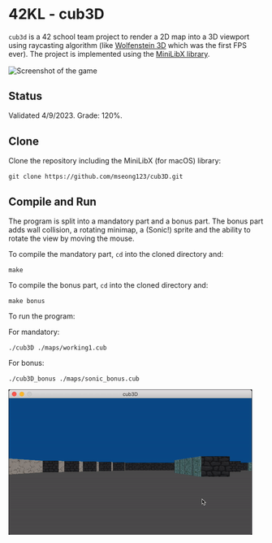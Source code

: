 # 42KL - cub3D

`cub3d` is a 42 school team project to render a 2D map into a 3D viewport using raycasting algorithm (like [Wolfenstein 3D](https://fr.wikipedia.org/wiki/Wolfenstein_3D) which was the first FPS ever). The project is implemented using the [MiniLibX library](https://github.com/42Paris/minilibx-linux).

<img align="center" src="screenshot.png" alt="Screenshot of the game" />

## Status

Validated 4/9/2023. Grade: 120%.

## Clone

Clone the repository including the MiniLibX (for macOS) library:

```shell
git clone https://github.com/mseong123/cub3D.git
```
## Compile and Run

The program is split into a mandatory part and a bonus part. The bonus part adds wall collision, a rotating minimap, a (Sonic!) sprite and the ability to rotate the view by moving the mouse.

To compile the mandatory part, `cd` into the cloned directory and:

```shell
make
```

To compile the bonus part, `cd` into the cloned directory and:

```shell
make bonus
```

To run the program:

For mandatory:
```shell
./cub3D ./maps/working1.cub
```
For bonus:
```shell
./cub3D_bonus ./maps/sonic_bonus.cub
```
![mandatory gif](https://github.com/mseong123/cub3D/blob/main/assets/mandatory.gif)

